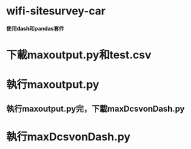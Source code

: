 # wifi-sitesurvey-car #
**使用dash和pandas套件**
# 下載maxoutput.py和test.csv <h1> 執行maxoutput.py
## 執行maxoutput.py完，下載maxDcsvonDash.py <h1> 執行maxDcsvonDash.py
